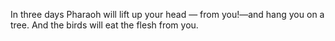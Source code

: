 In three days Pharaoh will lift up your head — from you!—and hang you on a tree. And the birds will eat the flesh from you.

